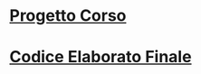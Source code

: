 # [Progetto Corso](ProgettoCorso%2FprogettoCorso.md)
# [Codice Elaborato Finale](CodiceElaboratoFinale%2FelaboratoFinale.md)